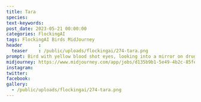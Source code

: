 ```yaml
---
title: Tara
species: 
text-keywords: 
post_date: 2023-05-21 00:00:00
categories: FlockingAI
tags: FlockingAI Birds MidJourney 
header      :
  teaser    : /public/uploads/flockingai/274-tara.png
prompt: Bird with yellow blood shot eyes, looking into a mirror on drugs, scared, fear and loathing, gonzo, manga,
midjourney: https://www.midjourney.com/app/jobs/d135b9b1-5e49-4b2c-85fe-5e8c94e68fe4
instagram: 
twitter: 
facebook: 
gallery: 
  - /public/uploads/flockingai/274-tara.png
---
```


